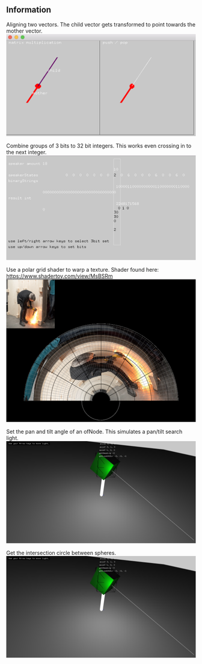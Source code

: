 ## Information
Aligning two vectors. The child vector gets transformed to point towards the mother vector.
![](https://github.com/antimodular/examples/blob/master/align_2_vectors.png)

Combine groups of 3 bits to 32 bit integers. This works even crossing in to the next integer.
![](https://github.com/antimodular/examples/blob/master/3bits_combine.png)

Use a polar grid shader to warp a texture. Shader found here: https://www.shadertoy.com/view/MsBSRm
![](https://github.com/antimodular/examples/blob/master/polar_grid.png)

Set the pan and tilt angle of an ofNode. This simulates a pan/tilt search light.
![](https://github.com/antimodular/examples/blob/master/panTilt.png)

Get the intersection circle between spheres.
![](https://github.com/antimodular/examples/blob/master/panTilt.png)
